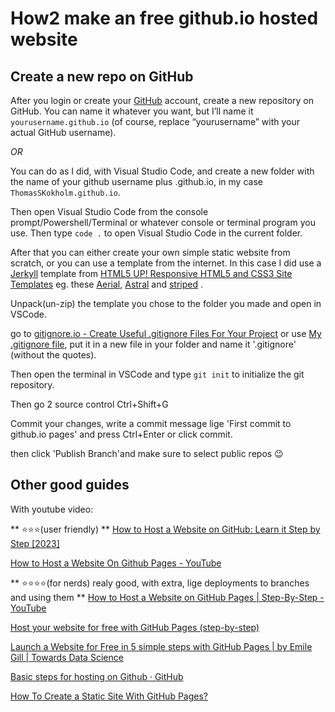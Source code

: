 # How2 make an free github.io hosted website #

## Create a new repo on GitHub ##

After you login or create your [GitHub](https://github.com/)  account, create a new repository on GitHub. You can name it whatever you want, but I’ll name it `yourusername.github.io` (of course, replace “yourusername” with your actual GitHub username).

*OR*

You can do as I did, with Visual Studio Code, and create a new folder with the name of your github username plus .github.io, in my case `ThomasSKokholm.github.io`.

Then open Visual Studio Code from the console prompt/Powershell/Terminal or whatever console or terminal program you use.
Then type `code .` to open Visual Studio Code in the current folder.

After that you can either create your own simple static website from scratch, or you can use a template from the internet.
In this case I did use a [Jerkyll](https://jekyllrb.com/) template from [HTML5 UP! Responsive HTML5 and CSS3 Site Templates](https://html5up.net/) eg. these [Aerial](https://html5up.net/aerial), [Astral](https://html5up.net/astral) and [striped](https://html5up.net/striped) .

Unpack(un-zip) the template you chose to the folder you made and open in VSCode.

go to [gitignore.io - Create Useful .gitignore Files For Your Project](https://gitignore.io/) or use [My .gitignore file](https://www.toptal.com/developers/gitignore/api/visualstudiocode), put it in a new file in your folder and name it '.gitignore' (without the quotes).

Then open the terminal in VSCode and type `git init` to initialize the git repository.

Then go 2 source control Ctrl+Shift+G

Commit your changes, write a commit message lige 'First commit to github.io pages' and press Ctrl+Enter or click commit.

then click 'Publish Branch'and make sure to select public repos 😉 

## Other good guides ##

With youtube video:

** ⭐⭐⭐(user friendly) **
[How to Host a Website on GitHub: Learn it Step by Step [2023]](https://everhour.com/blog/how-to-host-website-on-github/)

[How to Host a Website On Github Pages - YouTube](https://youtu.be/OltY8JIaP-4)

** ⭐⭐⭐⭐(for nerds) realy good, with extra, lige deployments to branches and using them **
[How to Host a Website on GitHub Pages | Step-By-Step - YouTube](https://youtu.be/I-yT2Err6PE)

[Host your website for free with GitHub Pages (step-by-step)](https://www.programonaut.com/host-your-website-for-free-with-github-pages-step-by-step/)

[Launch a Website for Free in 5 simple steps with GitHub Pages | by Emile Gill | Towards Data Science](https://towardsdatascience.com/launch-a-website-for-free-in-5-simple-steps-with-github-pages-e9680bcd94aa)

[Basic steps for hosting on Github · GitHub](https://gist.github.com/TylerFisher/6127328)

[How To Create a Static Site With GitHub Pages?](https://kinsta.com/blog/github-pages/)
